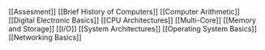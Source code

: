 [[Assesment]]
[[Brief History of Computers]]
[[Computer Arithmetic]]
[[Digital Electronic Basics]]
[[CPU Architectures]]
[[Multi-Core]]
[[Memory and Storage]]
[[I/O]]
[[System Architectures]]
[[Operating System Basics]]
[[Networking Basics]]
